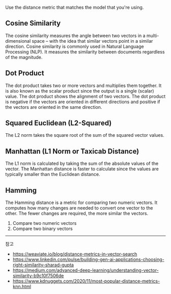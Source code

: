 Use the distance metric that matches the model that you're using.

## Cosine Similarity

The cosine similarity measures the angle between two vectors in a multi-dimensional space – with the idea that similar vectors point in a similar direction. Cosine similarity is commonly used in Natural Language Processing (NLP). It measures the similarity between documents regardless of the magnitude.

## Dot Product

The dot product takes two or more vectors and multiplies them together. It is also known as the scalar product since the output is a single (scalar) value. The dot product shows the alignment of two vectors. The dot product is negative if the vectors are oriented in different directions and positive if the vectors are oriented in the same direction.

## Squared Euclidean (L2-Squared)

The L2 norm takes the square root of the sum of the squared vector values.

## Manhattan (L1 Norm or Taxicab Distance)

The L1 norm is calculated by taking the sum of the absolute values of the vector. The Manhattan distance is faster to calculate since the values are typically smaller than the Euclidean distance.

## Hamming

The Hamming distance is a metric for comparing two numeric vectors. It computes how many changes are needed to convert one vector to the other. The fewer changes are required, the more similar the vectors.

1. Compare two numeric vectors
2. Compare two binary vectors

---
참고

- <https://weaviate.io/blog/distance-metrics-in-vector-search>
- <https://www.linkedin.com/pulse/building-gen-ai-applications-choosing-right-similarity-sharad-gupta>
- <https://medium.com/advanced-deep-learning/understanding-vector-similarity-b9c10f7506de>
- <https://www.kdnuggets.com/2020/11/most-popular-distance-metrics-knn.html>
